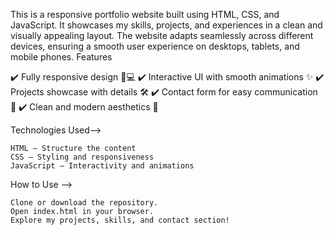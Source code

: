 This is a responsive portfolio website built using HTML, CSS, and JavaScript. It showcases my skills, projects, and experiences in a clean and visually appealing layout. The website adapts seamlessly across different devices, ensuring a smooth user experience on desktops, tablets, and mobile phones.
Features

✔️ Fully responsive design 📱💻
✔️ Interactive UI with smooth animations ✨
✔️ Projects showcase with details 🛠️
✔️ Contact form for easy communication 📩
✔️ Clean and modern aesthetics 🎨


Technologies Used-->

    HTML – Structure the content
    CSS – Styling and responsiveness
    JavaScript – Interactivity and animations

How to Use -->

    Clone or download the repository.
    Open index.html in your browser.
    Explore my projects, skills, and contact section!
